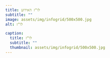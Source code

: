 ```yaml
---
title: לו"ז האירוע
subtitle: ""
image: assets/img/infogrid/500x500.jpg
alt: לו"ז

caption:
  title: לו"ז
  subtitle: ""
  thumbnail: assets/img/infogrid/500x500.jpg
---
```



